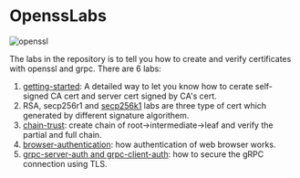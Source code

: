 # OpenssLabs

![openssl](https://www.gitcoins.io/assets/images/openssl-685ed43c9e0088918381ee7415177c98.png)


The labs in the repository is to tell you how to create and verify certificates with openssl and grpc. 
There are 6 labs:

1. [getting-started](https://www.gitcoins.io/docs/next/create-certificates): A detailed way to let you know how to cerate self-signed CA cert and server cert signed by CA's cert.
2. RSA, secp256r1 and [secp256k1](https://www.gitcoins.io/docs/next/openssl-labs#generate-and-verify-secp256k1-certificate) labs are three type of cert which generated by different signature algorithem. 
3. [chain-trust](https://www.gitcoins.io/docs/next/openssl-labs#a-chain-of-trust): create chain of root->intermediate->leaf and verify the partial and full chain.
4. [browser-authentication](https://www.gitcoins.io/docs/next/browser-authentication):  how authentication of web browser works.
5. [grpc-server-auth and grpc-client-auth](https://www.gitcoins.io/docs/next/grpc-auth-labs): how to secure the gRPC connection using TLS.
